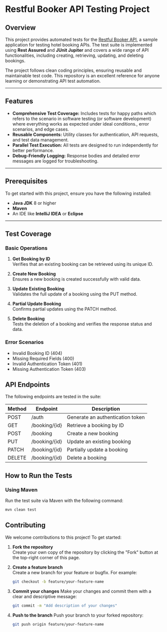 # Restful Booker API Testing Project

## Overview
This project provides automated tests for the [Restful Booker API](https://restful-booker.herokuapp.com), a sample application for testing hotel booking APIs. The test suite is implemented using **Rest Assured** and **JUnit Jupiter** and covers a wide range of API functionalities, including creating, retrieving, updating, and deleting bookings.

The project follows clean coding principles, ensuring reusable and maintainable test code. This repository is an excellent reference for anyone learning or demonstrating API test automation.

---

## Features
- **Comprehensive Test Coverage:** Includes tests for happy paths which refers to the scenario in software testing (or software development) where everything works as expected under ideal conditions., error scenarios, and edge cases.  
- **Reusable Components:** Utility classes for authentication, API requests, and test data management.  
- **Parallel Test Execution:** All tests are designed to run independently for better performance.  
- **Debug-Friendly Logging:** Response bodies and detailed error messages are logged for troubleshooting.  

---

## Prerequisites
To get started with this project, ensure you have the following installed:
- **Java JDK** 8 or higher  
- **Maven**  
- An IDE like **IntelliJ IDEA** or **Eclipse**

---

## Test Coverage

### Basic Operations
1. **Get Booking by ID**  
   Verifies that an existing booking can be retrieved using its unique ID.  

2. **Create New Booking**  
   Ensures a new booking is created successfully with valid data.  

3. **Update Existing Booking**  
   Validates the full update of a booking using the PUT method.  

4. **Partial Update Booking**  
   Confirms partial updates using the PATCH method.  

5. **Delete Booking**  
   Tests the deletion of a booking and verifies the response status and data.  

### Error Scenarios
- Invalid Booking ID (404)  
- Missing Required Fields (400)  
- Invalid Authentication Token (401)  
- Missing Authentication Token (403)  

## API Endpoints

The following endpoints are tested in the suite:

| Method | Endpoint       | Description                        |
|--------|----------------|------------------------------------|
| POST   | /auth          | Generate an authentication token  |
| GET    | /booking/{id}  | Retrieve a booking by ID          |
| POST   | /booking       | Create a new booking              |
| PUT    | /booking/{id}  | Update an existing booking        |
| PATCH  | /booking/{id}  | Partially update a booking        |
| DELETE | /booking/{id}  | Delete a booking                  |


## How to Run the Tests

### Using Maven
Run the test suite via Maven with the following command:
```bash
mvn clean test

```

## Contributing

We welcome contributions to this project! To get started:

1. **Fork the repository**  
   Create your own copy of the repository by clicking the "Fork" button at the top-right corner of this page.

2. **Create a feature branch**  
   Create a new branch for your feature or bugfix. For example:  
   ```bash
   git checkout -b feature/your-feature-name

     ```
3. **Commit your changes**
   Make your changes and commit them with a clear and descriptive message:
   ```bash
   git commit -m "Add description of your changes"
   ```

4. **Push to the branch**
Push your branch to your forked repository:
   ```bash
   git push origin feature/your-feature-name

      ```
   



